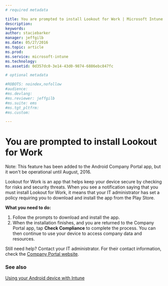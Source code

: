 ```yaml
---
# required metadata

title: You are prompted to install Lookout for Work | Microsoft Intune
description:
keywords:
author: staciebarker
manager: jeffgilb
ms.date: 05/27/2016
ms.topic: article
ms.prod:
ms.service: microsoft-intune
ms.technology:
ms.assetid: 0d357dc0-3e14-43d0-9874-6886ebc847fc

# optional metadata

#ROBOTS: noindex,nofollow
#audience:
#ms.devlang:
#ms.reviewer: jeffgilb
#ms.suite: ems
#ms.tgt_pltfrm:
#ms.custom:

---
```


# You are prompted to install Lookout for Work
Note: This feature has been added to the Android Company Portal app, but it won't be operational until August, 2016. 

Lookout for Work is an app that helps keep your device secure by checking for risks and security threats. When you see a notification saying that you must install Lookout for Work, it means that your IT administrator has set a policy requiring you to download and install the app from the Play Store.

**What you need to do:**

1.	Follow the prompts to download and install the app. 
2.	When the installation finishes, and you are returned to the Company Portal app, tap **Check Compliance** to complete the process. You can then continue to use your device to access company data and resources.

Still need help? Contact your IT administrator. For their contact information, check the [Company Portal website](http://portal.manage.microsoft.com).

### See also
[Using your Android device with Intune](using-your-android-device-with-intune.md)
